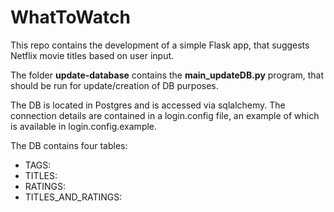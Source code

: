 # WhatToWatch
This repo contains the development of a simple Flask app, that suggests Netflix movie titles based on user input.

The folder **update-database** contains the **main_updateDB.py** program, that should be run for update/creation of DB purposes.

The DB is located in Postgres and is accessed via sqlalchemy. The connection details are contained in a login.config file, an example of which is available in login.config.example.

The DB contains four tables:
* TAGS: 
* TITLES:
* RATINGS:
* TITLES_AND_RATINGS: 
